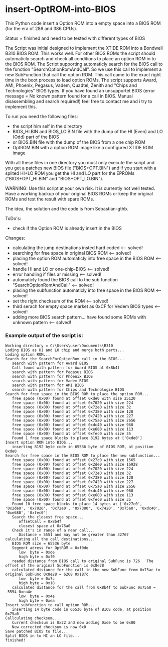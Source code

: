 # insert-OptROM-into-BIOS
This Python code insert a Option ROM into a empty space into a BIOS ROM (for the era of 286 and 386 CPUs).

Status = finished and need to be tested with different types of BIOS

The Script was initial designed to implement the XTIDE ROM into a Bondwell B310 BIOS ROM. This works well. For other BIOS ROMs the script should automaticly search and check all conditions to place an option ROM in to the BIOS ROM.
The Script supporting automaticly search for the BIOS call to the function "SearchOptionRomAndCall". So we use this call to implement a new SubFunction that call the option ROM. This call came to the exact right time in the boot process to load option ROMs. The script supports Award, AMI, Phoenix, Pegasus, Vadem, Quadtel, Zenith and "Chips and Technologies" BIOS types. If you have found an unsupportet BIOS (error message = No known pattern found for a call in BIOS. Manual disassembling and search required!) feel free to contact me and i try to implement this.

To run you need the following files:
  * the script him self in the directory
  * BIOS_HI.BIN and BIOS_LO.BIN file with the dump of the HI (Even) and LO (Odd) part of the BIOS
  * or BIOS.BIN file with the dump of the BIOS from a one chip ROM
  * OptROM.BIN with a option ROM image like a configured XTIDE ROM image

With all these files in one directory you must only execute the script and you get a patches new BIOS file ("BIOS+OPT.BIN") and if you start with a splited HI+LO ROM you get the HI and LO part for the EPROMs ("BIOS+OPT_HI.BIN" and "BIOS+OPT_LO.BIN").

WARNING: Use this script at your own risk. It is currently not well tested. Have a working backup of your original BIOS ROMs or keep the original ROMs and test the result with spare ROMs.

The idea, the solution and the code is from Sebastian-gthb.

ToDo's:
   * check if the Option ROM is already insert in the BIOS

Changes:
   * calculating the jump destinations insted hard coded <-- solved!
   * searching for free space in original BIOS ROM <-- solved!
   * placing the option ROM automaticly into free space in the BIOS ROM  <-- solved!
   * handle HI and LO or one-chip-BIOS <-- solved!
   * error handling if files ar missing <-- solved!
   * automaticly found the BIOS call to the sub function "SearchOptionRomAndCall" <-- solved!
   * placing the subfunction automaticly into free space in the BIOS ROM <-- solved!
   * set the right checksum of the ROM <-- solved!
   * third serach for empty space market as 0xCF for Vedem BIOS types <-- solved!
   * adding more BIOS search pattern... have found some ROMs with unknown pattern <-- solved!


### Example output of the script is:
```
Working directory = C:\Users\user\Documents\B310
Loding BIOS as HI and LO chip and merge both parts...
Loding option ROM...
Search for the SearchForOptionRom call in the BIOS...
   search with pattern for Award BIOS
   Call found with pattern for Award BIOS at 0x8b4f
   search with pattern for Pegasus BIOS
   search with pattern for Phoenix BIOS
   search with pattern for Vadem BIOS
   search with pattern for AMI BIOS
   search with pattern for Chips and Technologie BIOS
Search for free space in the BIOS ROM to place the option ROM...
   free space (0x00) found at offset 0xde0 with size 25120
   free space (0x00) found at offset 0x7020 with size 224
   free space (0x00) found at offset 0x72e0 with size 32
   free space (0x00) found at offset 0x7380 with size 128
   free space (0x00) found at offset 0x7420 with size 227
   free space (0x00) found at offset 0x75a0 with size 2656
   free space (0x00) found at offset 0xdc40 with size 960
   free space (0x00) found at offset 0xe680 with size 113
   free space (0x00) found at offset 0xfec0 with size 35
   Found 1 free space blocks to place 8192 bytes at ['0xde0']
Insert option ROM into BIOS...
   inserting 8192 byte code in 65536 byte of BIOS ROM, at position 0xde0
Search for free space in the BIOS ROM to place the new subfunction...
   free space (0x00) found at offset 0x27c0 with size 1565
   free space (0x00) found at offset 0x2de0 with size 16928
   free space (0x00) found at offset 0x7020 with size 224
   free space (0x00) found at offset 0x72e0 with size 32
   free space (0x00) found at offset 0x7380 with size 128
   free space (0x00) found at offset 0x7420 with size 227
   free space (0x00) found at offset 0x75a0 with size 2656
   free space (0x00) found at offset 0xdc40 with size 960
   free space (0x00) found at offset 0xe680 with size 113
   free space (0x00) found at offset 0xfec0 with size 35
   Found 10 free space blocks to place 14 bytes at ['0x27c0', '0x2de0', '0x7020', '0x72e0', '0x7380', '0x7420', '0x75a0', '0xdc40', '0xe680', '0xfec0']
   Search the closest free space...
      offsetCall = 0x8b4f
      closest space at 0x75a0
   Check it's in range of a near call...
      Distance = 5551 and may not be greater than 32767
calculating all the call destinations...
   BIOS ROM size = 65536 byte
   Segment adress for OptROM = 0xf0de
      low  byte = 0xde
      high byte = 0xf0
   readed distance from BIOS call to original SubFunc is 726   The offset of the original SubFunction is 0x8e28
   calculated distance for the call in the new SubFunc from 0x75ac to original SubFunc 0x8e28 = 6268 0x187c
      low  byte = 0x7c
      high byte = 0x18
   calculated distance for the call from 0x8b4f to SubFunc 0x75a0 = -5554 0xea4e
      low  byte = 0x4e
      high byte = 0xea
Insert subfunction to call option ROM...
   inserting 14 byte code in 65536 byte of BIOS code, at position 0x75a0
Callculating checksum...
   Current checksum is 0x22 and now adding 0xde to be 0x00
   New corrected checksum is now 0x0
Save patched BIOS to file...
Split BIOS in to HI an LO file...
finished!
```
